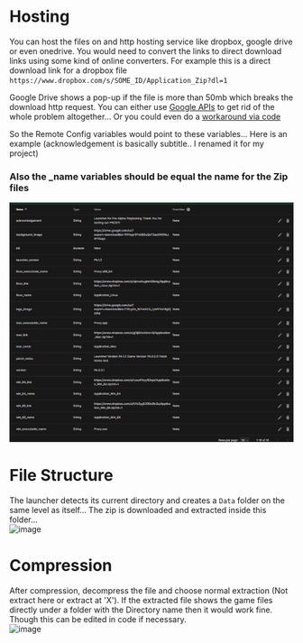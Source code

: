 # Hosting
You can host the files on and http hosting service like dropbox, google drive or even onedrive. You would need to convert the links to direct download links using some kind of online converters. 
For example this is a direct download link for a dropbox file `https://www.dropbox.com/s/SOME_ID/Application_Zip?dl=1`

Google Drive shows a pop-up if the file is more than 50mb which breaks the download http request. You can either use [Google APIs](https://bytesbin.com/skip-google-drive-virus-scan-warning-large-files/) to get rid of the whole problem altogether... Or you could even do a [workaround via code](https://stackoverflow.com/a/44402826)

So the Remote Config variables would point to these variables... Here is an example (acknowledgement is basically subtitle.. I renamed it for my project)

### Also the \_name variables should be equal the name for the Zip files
![image](./Assets/59fab93f-c0f6-4470-bb5b-0a8e11462694.png)


# File Structure
The launcher detects its current directory and creates a `Data` folder on the same level as itself... The zip is downloaded and extracted inside this folder...<br>
![image](./Assets/24175a3a-f980-453c-a2dc-7571b9bd0166.png)


# Compression
After compression, decompress the file and choose normal extraction (Not extract here or extract at 'X'). If the extracted file shows the game files directly under a folder with the Directory name then it would work fine. Though this can be edited in code if necessary.<br>
![image](./Assets/5ddc770e-6a31-4b91-8b58-d77505eed5f4.png)
